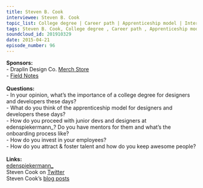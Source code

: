 ```yaml
--- 
title: Steven B. Cook
interviewee: Steven B. Cook
topic_list: College degree | Career path | Apprenticeship model | Internships | Fostering talent | Junior people | Side projects | Investment time | Makerthon
tags: Steven B. Cook, College degree , Career path , Apprenticeship model , Internships , Fostering talent , Junior people , Side projects , Investment time , Makerthon
soundcloud_id: 201910329
date: 2015-04-21
episode_number: 96
---
```

 
<p class="show_notes_display"><b>Sponsors:<br></b>- Draplin Design Co. <a rel="nofollow" target="_blank" href="http://draplin.com/merch/">Merch Store</a><br>- <a rel="nofollow" target="_blank" href="http://fieldnotesbrand.com/">Field Notes</a><br><br><b>Questions:</b><br>- In your opinion, what’s the importance of a college degree for designers and developers these days?<br>- What do you think of the apprenticeship model for designers and developers these days?<br>- How do you proceed with junior devs and designers at edenspiekermann_? Do you have mentors for them and what’s the onboarding process like?<br>- How do you invest in your employees?<br>- How do you attract &amp; foster talent and how do you keep awesome people?<br><br><b>Links:</b><br><a rel="nofollow" target="_blank" href="http://www.edenspiekermann.com/">edenspiekermann_</a><br>Steven Cook on <a rel="nofollow" target="_blank" href="https://twitter.com/sberlincook">Twitter</a><br>Steven Cook’s <a rel="nofollow" target="_blank" href="http://www.edenspiekermann.com/people/steven-cook">blog posts</a><br><br></p>
